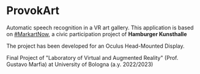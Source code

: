 # ProvokArt

Automatic speech recognition in a VR art gallery. This application is based on [#MarkartNow](https://www.hamburger-kunsthalle.de/makartnow), a civic participation project of **Hamburger Kunsthalle**  

The project has been developed for an Oculus Head-Mounted Display.

Final Project of "Laboratory of Virtual and Augmented Reality" (Prof. Gustavo Marfia) at University of Bologna (a.y. 2022/2023) 

